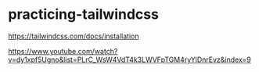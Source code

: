 # practicing-tailwindcss

https://tailwindcss.com/docs/installation

https://www.youtube.com/watch?v=dy1xpf5Ugno&list=PLrC_WsW4VdT4k3LWVFpTGM4ryYlDnrEvz&index=9
